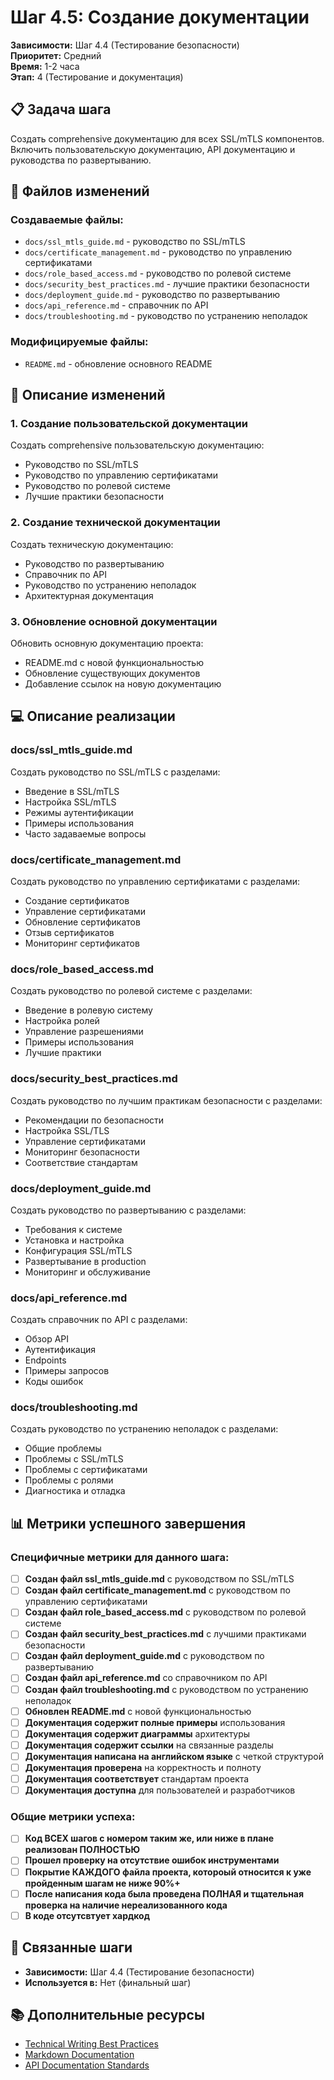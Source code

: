 # Шаг 4.5: Создание документации

**Зависимости:** Шаг 4.4 (Тестирование безопасности)  
**Приоритет:** Средний  
**Время:** 1-2 часа  
**Этап:** 4 (Тестирование и документация)

## 📋 Задача шага

Создать comprehensive документацию для всех SSL/mTLS компонентов. Включить пользовательскую документацию, API документацию и руководства по развертыванию.

## 📁 Файлов изменений

### Создаваемые файлы:
- `docs/ssl_mtls_guide.md` - руководство по SSL/mTLS
- `docs/certificate_management.md` - руководство по управлению сертификатами
- `docs/role_based_access.md` - руководство по ролевой системе
- `docs/security_best_practices.md` - лучшие практики безопасности
- `docs/deployment_guide.md` - руководство по развертыванию
- `docs/api_reference.md` - справочник по API
- `docs/troubleshooting.md` - руководство по устранению неполадок

### Модифицируемые файлы:
- `README.md` - обновление основного README

## 🔧 Описание изменений

### 1. Создание пользовательской документации
Создать comprehensive пользовательскую документацию:
- Руководство по SSL/mTLS
- Руководство по управлению сертификатами
- Руководство по ролевой системе
- Лучшие практики безопасности

### 2. Создание технической документации
Создать техническую документацию:
- Руководство по развертыванию
- Справочник по API
- Руководство по устранению неполадок
- Архитектурная документация

### 3. Обновление основной документации
Обновить основную документацию проекта:
- README.md с новой функциональностью
- Обновление существующих документов
- Добавление ссылок на новую документацию

## 💻 Описание реализации

### docs/ssl_mtls_guide.md
Создать руководство по SSL/mTLS с разделами:
- Введение в SSL/mTLS
- Настройка SSL/mTLS
- Режимы аутентификации
- Примеры использования
- Часто задаваемые вопросы

### docs/certificate_management.md
Создать руководство по управлению сертификатами с разделами:
- Создание сертификатов
- Управление сертификатами
- Обновление сертификатов
- Отзыв сертификатов
- Мониторинг сертификатов

### docs/role_based_access.md
Создать руководство по ролевой системе с разделами:
- Введение в ролевую систему
- Настройка ролей
- Управление разрешениями
- Примеры использования
- Лучшие практики

### docs/security_best_practices.md
Создать руководство по лучшим практикам безопасности с разделами:
- Рекомендации по безопасности
- Настройка SSL/TLS
- Управление сертификатами
- Мониторинг безопасности
- Соответствие стандартам

### docs/deployment_guide.md
Создать руководство по развертыванию с разделами:
- Требования к системе
- Установка и настройка
- Конфигурация SSL/mTLS
- Развертывание в production
- Мониторинг и обслуживание

### docs/api_reference.md
Создать справочник по API с разделами:
- Обзор API
- Аутентификация
- Endpoints
- Примеры запросов
- Коды ошибок

### docs/troubleshooting.md
Создать руководство по устранению неполадок с разделами:
- Общие проблемы
- Проблемы с SSL/mTLS
- Проблемы с сертификатами
- Проблемы с ролями
- Диагностика и отладка

## 📊 Метрики успешного завершения

### Специфичные метрики для данного шага:
- [ ] **Создан файл ssl_mtls_guide.md** с руководством по SSL/mTLS
- [ ] **Создан файл certificate_management.md** с руководством по управлению сертификатами
- [ ] **Создан файл role_based_access.md** с руководством по ролевой системе
- [ ] **Создан файл security_best_practices.md** с лучшими практиками безопасности
- [ ] **Создан файл deployment_guide.md** с руководством по развертыванию
- [ ] **Создан файл api_reference.md** со справочником по API
- [ ] **Создан файл troubleshooting.md** с руководством по устранению неполадок
- [ ] **Обновлен README.md** с новой функциональностью
- [ ] **Документация содержит полные примеры** использования
- [ ] **Документация содержит диаграммы** архитектуры
- [ ] **Документация содержит ссылки** на связанные разделы
- [ ] **Документация написана на английском языке** с четкой структурой
- [ ] **Документация проверена** на корректность и полноту
- [ ] **Документация соответствует** стандартам проекта
- [ ] **Документация доступна** для пользователей и разработчиков

### Общие метрики успеха:
- [ ] **Код ВСЕХ шагов с номером таким же, или ниже в плане реализован ПОЛНОСТЬЮ**
- [ ] **Прошел проверку на отсутствие ошибок инструментами**
- [ ] **Покрытие КАЖДОГО файла проекта, котороый относится к уже пройденным шагам не ниже 90%+**
- [ ] **После написания кода была проведена ПОЛНАЯ и тщательная проверка на наличие нереализованного кода**
- [ ] **В коде отсутсвтует хардкод**

## 🔗 Связанные шаги

- **Зависимости:** Шаг 4.4 (Тестирование безопасности)
- **Используется в:** Нет (финальный шаг)

## 📚 Дополнительные ресурсы

- [Technical Writing Best Practices](https://developers.google.com/tech-writing)
- [Markdown Documentation](https://www.markdownguide.org/)
- [API Documentation Standards](https://swagger.io/specification/)
